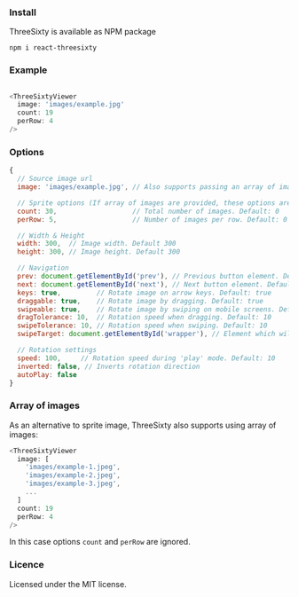 ### Install
ThreeSixty is available as NPM package
```
npm i react-threesixty
```

### Example

```js

<ThreeSixtyViewer 
  image: 'images/example.jpg'
  count: 19
  perRow: 4
/>
```
### Options

```js
{
  // Source image url
  image: 'images/example.jpg', // Also supports passing an array of images

  // Sprite options (If array of images are provided, these options are ignored)
  count: 30,                   // Total number of images. Default: 0
  perRow: 5,                   // Number of images per row. Default: 0

  // Width & Height
  width: 300,  // Image width. Default 300
  height: 300, // Image height. Default 300

  // Navigation
  prev: document.getElementById('prev'), // Previous button element. Default: null
  next: document.getElementById('next'), // Next button element. Default: null
  keys: true,         // Rotate image on arrow keys. Default: true
  draggable: true,    // Rotate image by dragging. Default: true
  swipeable: true,    // Rotate image by swiping on mobile screens. Default: true
  dragTolerance: 10,  // Rotation speed when dragging. Default: 10
  swipeTolerance: 10, // Rotation speed when swiping. Default: 10
  swipeTarget: document.getElementById('wrapper'), // Element which will listen for drag/swipe events. Default: Image container

  // Rotation settings
  speed: 100,     // Rotation speed during 'play' mode. Default: 10
  inverted: false, // Inverts rotation direction
  autoPlay: false
}
```

### Array of images
As an alternative to sprite image, ThreeSixty also supports using array of images:
```js
<ThreeSixtyViewer 
  image: [
    'images/example-1.jpeg',
    'images/example-2.jpeg',
    'images/example-3.jpeg',
    ...
  ]
  count: 19
  perRow: 4
/>
```
In this case options `count` and `perRow` are ignored.

### Licence

Licensed under the MIT license.
